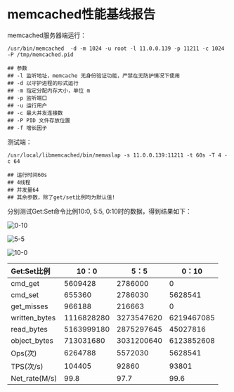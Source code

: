 # memcached性能基线报告

memcached服务器端运行：

```shell
/usr/bin/memcached  -d -m 1024 -u root -l 11.0.0.139 -p 11211 -c 1024 -P /tmp/memcached.pid

## 参数
## -l 监听地址，memcache 无身份验证功能，严禁在无防护情况下使用
## -d 以守护进程的形式运行
## -m 指定分配内存大小，单位 m
## -p 监听端口
## -u 运行用户
## -c 最大并发连接数
## -P PID 文件存放位置
## -f 增长因子
```



测试端：

```shell
/usr/local/libmemcached/bin/memaslap -s 11.0.0.139:11211 -t 60s -T 4 -c 64

## 运行时间60s
## 4线程
## 并发量64
## 其余参数，除了get/set比例均为默认值!
```

分别测试Get:Set命令比例10:0, 5:5, 0:10时的数据，得到结果如下：

![0-10](https://gitee.com/openeuler-competition/summer2021-131/blob/master/resource/0-10.png "0-10.png")

![5-5](https://gitee.com/openeuler-competition/summer2021-131/blob/master/resource/5-5.png "5-5.png")

![10-0](https://gitee.com/openeuler-competition/summer2021-131/blob/master/resource/0-10.png "10-0.png")

| Get:Set比例   | 10：0      | 5：5       | 0：10      |
| :------------ | ---------- | ---------- | ---------- |
| cmd_get       | 5609428    | 2786000    | 0          |
| cmd_set       | 655360     | 2786030    | 5628541    |
| get_misses    | 966188     | 216663     | 0          |
| written_bytes | 1116828280 | 3273547620 | 6219467085 |
| read_bytes    | 5163999180 | 2875297645 | 45027816   |
| object_bytes  | 713031680  | 3031200640 | 6123852608 |
| Ops(次)       | 6264788    | 5572030    | 5628541    |
| TPS(次/s)     | 104405     | 92860      | 93801      |
| Net_rate(M/s) | 99.8       | 97.7       | 99.6       |

